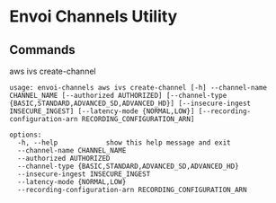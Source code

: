 # Envoi Channels Utility

## Commands


aws ivs create-channel
```shell
usage: envoi-channels aws ivs create-channel [-h] --channel-name CHANNEL_NAME [--authorized AUTHORIZED] [--channel-type {BASIC,STANDARD,ADVANCED_SD,ADVANCED_HD}] [--insecure-ingest INSECURE_INGEST] [--latency-mode {NORMAL,LOW}] [--recording-configuration-arn RECORDING_CONFIGURATION_ARN]

options:
  -h, --help            show this help message and exit
  --channel-name CHANNEL_NAME
  --authorized AUTHORIZED
  --channel-type {BASIC,STANDARD,ADVANCED_SD,ADVANCED_HD}
  --insecure-ingest INSECURE_INGEST
  --latency-mode {NORMAL,LOW}
  --recording-configuration-arn RECORDING_CONFIGURATION_ARN

```

[//]: # (aws ivs create-recording-configuration)

[//]: # (aws ivs list-recording-configurations)

[//]: # (aws ivs update-recording-configuration)

[//]: # ()
[//]: # (gcp live-stream-api create-channel)

[//]: # (gcp live-stream-api create-input-and-channel)

[//]: # (gcp live-stream-api create-input)

